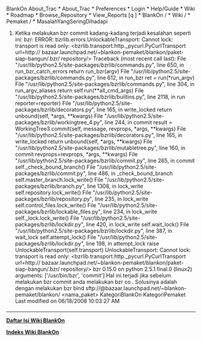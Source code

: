    BlankOn
 About_Trac
    * About_Trac
    * Preferences
    * Login
    * Help/Guide
    * Wiki
    * Roadmap
    * Browse_Repository
    * View_Reports
[q                 ]
    * BlankOn  /
    * Wiki  /
    * Pemaket  /
    * MasalahYangSeringDihadapi
   1. Ketika melakukan bzr commit kadang-kadang terjadi kesalahan seperti ini:
      bzr: ERROR: bzrlib.errors.UnlockableTransport: Cannot lock: transport is
      read only: <bzrlib.transport.http._pycurl.PyCurlTransport url=http://
      bazaar.launchpad.net/~blankon-pemaket/blankon/paket-siap-bangun/.bzr/
      repository/>
      Traceback (most recent call last):
        File "/usr/lib/python2.5/site-packages/bzrlib/commands.py", line 650,
      in run_bzr_catch_errors
          return run_bzr(argv)
        File "/usr/lib/python2.5/site-packages/bzrlib/commands.py", line 612,
      in run_bzr
          ret = run(*run_argv)
        File "/usr/lib/python2.5/site-packages/bzrlib/commands.py", line 304,
      in run_argv_aliases
          return self.run(**all_cmd_args)
        File "/usr/lib/python2.5/site-packages/bzrlib/builtins.py", line 2118,
      in run
          reporter=reporter)
        File "/usr/lib/python2.5/site-packages/bzrlib/decorators.py", line 165,
      in write_locked
          return unbound(self, *args, **kwargs)
        File "/usr/lib/python2.5/site-packages/bzrlib/workingtree_4.py", line
      244, in commit
          result = WorkingTree3.commit(self, message, revprops, *args,
      **kwargs)
        File "/usr/lib/python2.5/site-packages/bzrlib/decorators.py", line 165,
      in write_locked
          return unbound(self, *args, **kwargs)
        File "/usr/lib/python2.5/site-packages/bzrlib/mutabletree.py", line
      160, in commit
          revprops=revprops, *args, **kwargs)
        File "/usr/lib/python2.5/site-packages/bzrlib/commit.py", line 265, in
      commit
          self._check_bound_branch()
        File "/usr/lib/python2.5/site-packages/bzrlib/commit.py", line 486, in
      _check_bound_branch
          self.master_branch.lock_write()
        File "/usr/lib/python2.5/site-packages/bzrlib/branch.py", line 1308, in
      lock_write
          self.repository.lock_write()
        File "/usr/lib/python2.5/site-packages/bzrlib/repository.py", line 235,
      in lock_write
          self.control_files.lock_write()
        File "/usr/lib/python2.5/site-packages/bzrlib/lockable_files.py", line
      234, in lock_write
          self._lock.lock_write()
        File "/usr/lib/python2.5/site-packages/bzrlib/lockdir.py", line 420, in
      lock_write
          self.wait_lock()
        File "/usr/lib/python2.5/site-packages/bzrlib/lockdir.py", line 387, in
      wait_lock
          self.attempt_lock()
        File "/usr/lib/python2.5/site-packages/bzrlib/lockdir.py", line 198, in
      attempt_lock
          raise UnlockableTransport(self.transport)
      UnlockableTransport: Cannot lock: transport is read only:
      <bzrlib.transport.http._pycurl.PyCurlTransport url=http://
      bazaar.launchpad.net/~blankon-pemaket/blankon/paket-siap-bangun/.bzr/
      repository/>
      bzr 0.15.0 on python 2.5.1.final.0 (linux2)
      arguments: ['/usr/bin/bzr', 'commit']
Hal ini terjadi jika sebelum melakukan bzr commit anda melakukan bzr co <url>.
Solusinya adalah dengan melakukan
bzr bind sftp://<akun>@bazaar.launchpad.net/~blankon-pemaket/blankon/
<nama_paket>
KategoriBlankOn KategoriPemaket
Last modified on 06/18/2008 10:03:27 AM
#### 
    
 
 
 
 
 
---
[**Daftar Isi Wiki BlankOn**](/DaftarIsi/README.md)
 
[**Indeks Wiki BlankOn**](/Indeks.md)
